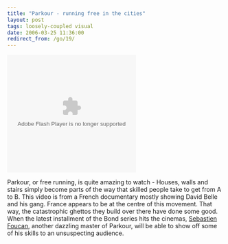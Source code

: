 ```yaml
---
title: "Parkour - running free in the cities"
layout: post
tags: loosely-coupled visual
date: 2006-03-25 11:36:00
redirect_from: /go/19/
---
```


<embed style="width:300px; height:275px;" id="VideoPlayback" align="middle" type="application/x-shockwave-flash" src="http://video.google.com/googleplayer.swf?videoUrl=http%3A%2F%2Fvp.video.google.com%2Fvideodownload%3Fversion%3D0%26secureurl%3DvwAAAG7ggqAHSiJjpW0D3w4aYTUbGfVSJd390wMwurAz9l3IWcJtmrPAftLKeB5K9ZdDX3Z3kUC1eNsOX6qJ5HjnrhAekz_lXjn3BzP4sYiPZDuaWIPTwKk9NCR9zesn3jm3fF5kJCpyhf5RsarfqK0XiLvN9CyAuOdZLhL8ZYfYuQPEmtI2fOhSgiwVV0uUr5i8u4vkyXdxYYW6AwofvxN-hnp5yOU627gFHatZmuoAlv6PeY33b1Vgz2C8teVGgnzpog%26sigh%3DZIQEp5vXLyuzCvp_F_vEzxfmFWU%26begin%3D0%26len%3D643240%26docid%3D466760270920788898&thumbnailUrl=http%3A%2F%2Fvideo.google.com%2FThumbnailServer%3Fapp%3Dvss%26contentid%3D35a987ddef0c0b9c%26second%3D5%26itag%3Dw320%26urlcreated%3D1148680704%26sigh%3D5GksrRbFIyyZgyd82u7CKVj89Y8&playerId=466760270920788898" allowScriptAccess="sameDomain" quality="best" bgcolor="#ffffff" scale="noScale" wmode="window" salign="TL"  FlashVars="playerMode=embedded"> </embed>

 Parkour, or free running, is quite amazing to watch - Houses, walls and stairs simply become parts of the way that skilled people take to get from A to B. This video is from a French documentary mostly showing David Belle and his gang. France appears to be at the centre of this movement. That way, the catastrophic ghettos they build over there have done some good. When the latest installment of the Bond series hits the cinemas, [Sebastien Foucan](http://www.parkour.com/), another dazzling master of Parkour, will be able to show off some of his skills to an unsuspecting audience.